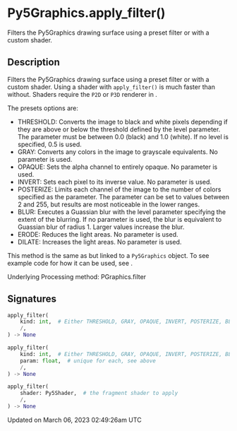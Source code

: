 # Py5Graphics.apply_filter()

Filters the Py5Graphics drawing surface using a preset filter or with a custom shader.

## Description

Filters the Py5Graphics drawing surface using a preset filter or with a custom shader. Using a shader with `apply_filter()` is much faster than without. Shaders require the `P2D` or `P3D` renderer in [](sketch_size).

The presets options are:

* THRESHOLD: Converts the image to black and white pixels depending if they are above or below the threshold defined by the level parameter. The parameter must be between 0.0 (black) and 1.0 (white). If no level is specified, 0.5 is used.
* GRAY: Converts any colors in the image to grayscale equivalents. No parameter is used.
* OPAQUE: Sets the alpha channel to entirely opaque. No parameter is used.
* INVERT: Sets each pixel to its inverse value. No parameter is used.
* POSTERIZE: Limits each channel of the image to the number of colors specified as the parameter. The parameter can be set to values between 2 and 255, but results are most noticeable in the lower ranges.
* BLUR: Executes a Guassian blur with the level parameter specifying the extent of the blurring. If no parameter is used, the blur is equivalent to Guassian blur of radius 1. Larger values increase the blur.
* ERODE: Reduces the light areas. No parameter is used.
* DILATE: Increases the light areas. No parameter is used.

This method is the same as [](sketch_apply_filter) but linked to a `Py5Graphics` object. To see example code for how it can be used, see [](sketch_apply_filter).

Underlying Processing method: PGraphics.filter

## Signatures

```python
apply_filter(
    kind: int,  # Either THRESHOLD, GRAY, OPAQUE, INVERT, POSTERIZE, BLUR, ERODE, or DILATE
    /,
) -> None

apply_filter(
    kind: int,  # Either THRESHOLD, GRAY, OPAQUE, INVERT, POSTERIZE, BLUR, ERODE, or DILATE
    param: float,  # unique for each, see above
    /,
) -> None

apply_filter(
    shader: Py5Shader,  # the fragment shader to apply
    /,
) -> None
```

Updated on March 06, 2023 02:49:26am UTC
